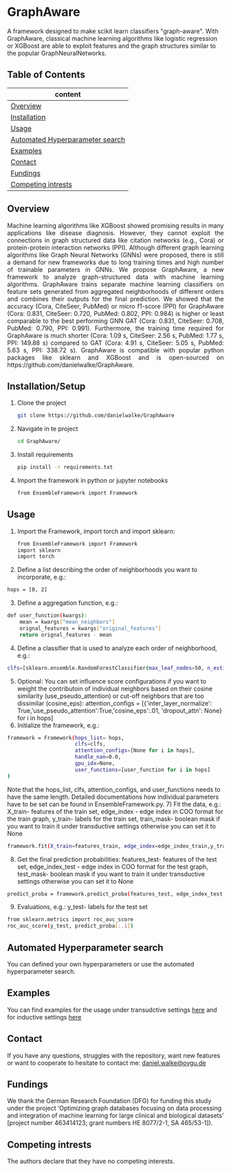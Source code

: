 # GraphAware

A framework designed to make scikit learn classifiers "graph-aware". With GraphAware, classical machine learning algorithms like logistic regression or XGBoost are able to exploit features and the graph structures similar to the popular GraphNeuralNetworks.

## Table of Contents 
|content                          |
|---------------------------------|
|[Overview](#overview)     |
|[Installation](#installation) |
|[Usage](#usage) |
|[Automated Hyperparameter search](#hyperparameter) |
|[Examples](#examples) |
|[Contact](#contact) |
|[Fundings](#fundings)           |
|[Competing intrests](#competingIntrests) |

<a name="overview"/>

## Overview
<div style="text-align: justify">
Machine learning algorithms like XGBoost showed promising results in many applications like disease diagnosis. However, they cannot exploit the connections in graph structured data like citation networks (e.g., Cora) or protein-protein interaction networks (PPI). Although different graph learning algorithms like Graph Neural Networks (GNNs) were proposed, there is still a demand for new frameworks due to long training times and high number of trainable parameters in GNNs. We propose GraphAware, a new framework to analyze graph-structured data with machine learning algorithms. GraphAware trains separate machine learning classifiers on feature sets generated from aggregated neighborhoods of different orders and combines their outputs for the final prediction. We showed that the accuracy (Cora, CiteSeer, PubMed) or micro f1-score (PPI) for GraphAware (Cora: 0.831, CiteSeer: 0.720, PubMed: 0.802, PPI: 0.984) is higher or least comparable to the best performing GNN GAT (Cora: 0.831, CiteSeer: 0.708, PubMed: 0.790, PPI: 0.991). Furthermore, the training time required for GraphAware is much shorter (Cora: 1.09 s, CiteSeer: 2.56 s, PubMed: 1.77 s, PPI: 149.88 s) compared to GAT (Cora: 4.91 s, CiteSeer: 5.05 s, PubMed: 5.63 s, PPI: 338.72 s). GraphAware is compatible with popular python packages like sklearn and XGBoost and is open-sourced on https://github.com/danielwalke/GraphAware. 
</div>

<a name="installation"/>

## Installation/Setup

1) Clone the project
   ```bash
   git clone https://github.com/danielwalke/GraphAware
   ```
3) Navigate in te project
   ```bash
   cd GraphAware/
   ```
4) Install requirements
   ```bash
   pip install -r requirements.txt
   ```
5) Import the framework in python or jupyter notebooks
   ```bash
   from EnsembleFramework import Framework
   ```

<a name="usage"/>

## Usage
1) Import the Framework, import torch and import sklearn:
   ```bash
   from EnsembleFramework import Framework
   import sklearn
   import torch
   ```
2) Define a list describing the order of neighborhoods you want to incorporate, e.g.:
```bash
hops = [0, 2]
```
3) Define a aggregation function, e.g.:
```bash
def user_function(kwargs):
    mean = kwargs["mean_neighbors"]
    orignal_features = kwargs["original_features"]
    return orignal_features - mean
```
4) Define a classifier that is used to analyze each order of neighborhood, e.g.:
```bash
clfs=[sklearn.ensemble.RandomForestClassifier(max_leaf_nodes=50, n_estimators=1000, random_state=42), sklearn.ensemble.RandomForestClassifier(max_leaf_nodes=50, n_estimators=1000, random_state=42)]
```
5) Optional: You can set influence score configurations if you want to weight the contributoin of individual neighbors based on their cosine similarity (use_pseudo_attention) or cut-off neighbors that are too dissimilar (cosine_eps):
attention_configs = [{'inter_layer_normalize': True,'use_pseudo_attention':True,'cosine_eps':.01, 'dropout_attn': None} for i  in hops]
6) Initialize the framework, e.g.:
```bash
framework = Framework(hops_list= hops,
                      clfs=clfs,
                      attention_configs=[None for i in hops],
                      handle_nan=0.0,
                      gpu_idx=None,
                      user_functions=[user_function for i in hops]
)
```
Note that the hops_list, clfs, attention_configs, and user_functions needs to have the same length. Detailed documentations how individual parameters have to be set can be found in EnsembleFramework.py.
7) Fit the data, e.g.:
X_train- features of the train set, edge_index - edge index in COO format for the train graph, y_train- labels for the train set, train_mask- boolean mask if you want to train it under transductive settings otherwise you can set it to None
```bash
framework.fit(X_train=features_train, edge_index=edge_index_train,y_train=labels_train, train_mask=torch.ones(features_train.shape[0]).type(torch.bool))
```
8) Get the final prediction probabilities:
features_test- features of the test set, edge_index_test - edge index in COO format for the test graph, test_mask- boolean mask if you want to train it under transductive settings otherwise you can set it to None
```bash
predict_proba = framework.predict_proba(features_test, edge_index_test, torch.ones(features_test.shape[0]).type(torch.bool))
```
9) Evaluations, e.g.:
y_test- labels for the test set
```bash
from sklearn.metrics import roc_auc_score
roc_auc_score(y_test, predict_proba[:,1])
```
<a name="hyperparameter"/>

## Automated Hyperparameter search
You can defined your own hyperparameters or use the automated hyperparameter search.

<a name="examples"/>

## Examples
You can find examples for the usage under transudctive settings [here](https://github.com/danielwalke/GraphAware/blob/main/GraphAwareEvaluation_transductive.ipynb) and for inductive settings [here](https://github.com/danielwalke/GraphAware/blob/main/GraphAware_Evaluation_indcutive.ipynb)


<a name="contact"/>

## Contact
If you have any questions, struggles with the repository, want new features or want to cooperate to hesitate to contact me: 
daniel.walke@ovgu.de

<a name="fundings"/>

## Fundings
We thank the German Research Foundation (DFG) for funding this study under the project ‘Optimizing graph databases focusing on data processing and integration of machine learning for large clinical and biological datasets’ [project number 463414123; grant numbers HE 8077/2-1, SA 465/53-1]).

<a name="competingIntrests"/>

## Competing intrests
The authors declare that they have no competing interests.
